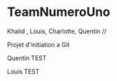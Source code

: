 # TeamNumeroUno
Khalid , Louis, Charlotte, Quentin
//

Projet d'initiation a Git

Quentin TEST

Louis TEST